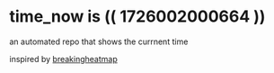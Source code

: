 # time_now is (( 1726002000664 ))

an automated repo that shows the currnent time

inspired by [breakingheatmap](https://github.com/breakingheatmap/breakingheatmap)